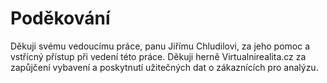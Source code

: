 # Poděkování

Děkuji svému vedoucímu práce, panu Jiřímu Chludilovi, za jeho pomoc a vstřícný přístup při vedení této práce. Děkuji herně Virtualnirealita.cz za zapůjčení vybavení a poskytnutí užitečných dat o zákaznících pro analýzu.